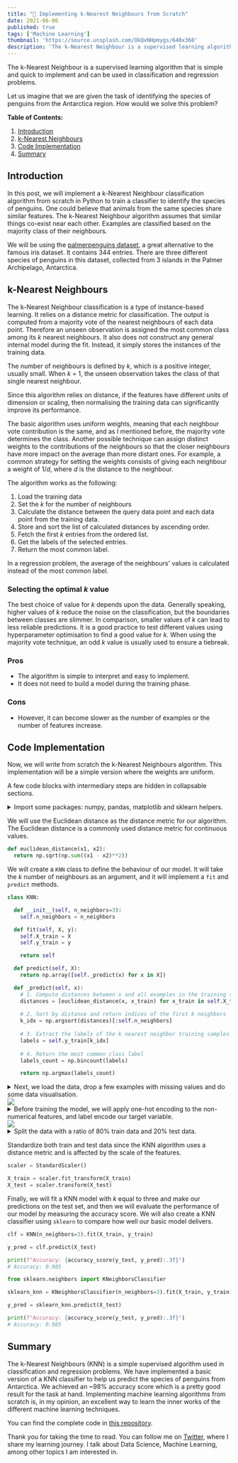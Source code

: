 ```yaml
---
title: "🔮 Implementing k-Nearest Neighbours from Scratch"
date: 2021-06-06
published: true
tags: ['Machine Learning']
thumbnail: 'https://source.unsplash.com/OkQxNHpmygs/640x360'
description: 'The k-Nearest Neighbour is a supervised learning algorithm that is simple and quick to implement and can be used in classification and regression problems.'
---
```


The k-Nearest Neighbour is a supervised learning algorithm that is simple and quick to implement and can be used in classification and regression problems.

Let us imagine that we are given the task of identifying the species of penguins from the Antarctica region. How would we solve this problem?

**Table of Contents:**

1. [Introduction](#introduction)
2. [k-Nearest Neighbours](#k-nearest-neighbours)
3. [Code Implementation](#code-implementation)
4. [Summary](#summary)


## Introduction

In this post, we will implement a k-Nearest Neighbour classification algorithm from scratch in Python to train a classifier to identify the species of penguins.
One could believe that animals from the same species share similar features. The k-Nearest Neighbour algorithm assumes that similar things co-exist near each other. Examples are classified based on the majority class of their neighbours.

We will be using the [palmerpenguins dataset](https://allisonhorst.github.io/palmerpenguins/), a great alternative to the famous iris dataset. It contains 344 entries. There are three different species of penguins in this dataset, collected from 3 islands in the Palmer Archipelago, Antarctica.

## k-Nearest Neighbours

The k-Nearest Neighbour classification is a type of instance-based learning. It relies on a distance metric for classification. The output is computed from a majority vote of the nearest neighbours of each data point. Therefore an unseen observation is assigned the most common class among its *k* nearest neighbours. It also does not construct any general internal model during the fit. Instead, it simply stores the instances of the training data.

The number of neighbours is defined by *k*, which is a positive integer, usually small. When *k* = 1, the unseen observation takes the class of that single nearest neighbour.

Since this algorithm relies on distance, if the features have different units of dimension or scaling, then normalising the training data can significantly improve its performance. 

The basic algorithm uses uniform weights, meaning that each neighbour vote contribution is the same, and as I mentioned before, the majority vote determines the class. Another possible technique can assign distinct weights to the contributions of the neighbours so that the closer neighbours have more impact on the average than more distant ones. For example, a common strategy for setting the weights consists of giving each neighbour a weight of 1/*d*, where *d* is the distance to the neighbour.

The algorithm works as the following:
1. Load the training data
2. Set the *k* for the number of neighbours
3. Calculate the distance between the query data point and each data point from the training data.
4. Store and sort the list of calculated distances by ascending order.
5. Fetch the first *k* entries from the ordered list.
6. Get the labels of the selected entries.
7. Return the most common label.

In a regression problem, the average of the neighbours' values is calculated instead of the most common label.

### Selecting the optimal *k* value

The best choice of value for *k* depends upon the data. Generally speaking, higher values of *k* reduce the noise on the classification, but the boundaries between classes are slimmer. In comparison, smaller values of *k* can lead to less reliable predictions. It is a good practice to test different values using hyperparameter optimisation to find a good value for *k*. When using the majority vote technique, an odd *k* value is usually used to ensure a tiebreak.

### Pros

- The algorithm is simple to interpret and easy to implement.
- It does not need to build a model during the training phase.

### Cons

- However, it can become slower as the number of examples or the number of features increase.

## Code Implementation

Now, we will write from scratch the k-Nearest Neighbours algorithm. This implementation will be a simple version where the weights are uniform.

A few code blocks with intermediary steps are hidden in collapsable sections.

<details>
<summary>Import some packages: numpy, pandas, matplotlib and sklearn helpers.</summary>

```python
import numpy as np
import pandas as pd
import matplotlib.pyplot as plt
import seaborn as sns

from sklearn.metrics import accuracy_score
from sklearn.preprocessing import StandardScaler
from sklearn.model_selection import train_test_split

# Set seed for reproducibility
SEED = 42
np.random.seed(SEED)
```
</details>

We will use the Euclidean distance as the distance metric for our algorithm. The Euclidean distance is a commonly used distance metric for continuous values.

```python
def euclidean_distance(x1, x2):
  return np.sqrt(np.sum((x1 - x2)**2))
```

We will create a `KNN` class to define the behaviour of our model. It will take the *k* number of neighbours as an argument, and it will implement a `fit` and `predict` methods.

```python
class KNN:

  def __init__(self, n_neighbors=3):
    self.n_neighbors = n_neighbors

  def fit(self, X, y):
    self.X_train = X
    self.y_train = y

    return self

  def predict(self, X):
    return np.array([self._predict(x) for x in X])

  def _predict(self, x):
    # 1. Compute distances between x and all examples in the training set
    distances = [euclidean_distance(x, x_train) for x_train in self.X_train]
    
    # 2. Sort by distance and return indices of the first k neighbors
    k_idx = np.argsort(distances)[:self.n_neighbors]
    
    # 3. Extract the labels of the k nearest neighbor training samples
    labels = self.y_train[k_idx]  
    
    # 4. Return the most common class label
    labels_count = np.bincount(labels)

    return np.argmax(labels_count)
```

<details>
<summary>Next, we load the data, drop a few examples with missing values and do some data visualisation.</summary>

```python
data = sns.load_dataset('penguins').dropna()
sns.relplot(x='flipper_length_mm', y='bill_length_mm', hue='species', data=data)
```
</details>

<img class="mx-auto" src="/images/knn/plot_data_sample.png" lazy>

<details>
<summary>Before training the model, we will apply one-hot encoding to the non-numerical features, and label encode our target variable.</summary>

```python
data = pd.get_dummies(data, columns=['island', 'sex'])
data['species'], _ = data['species'].factorize()

data.head()
```
</details>

<img class="mx-auto" src="/images/knn/data_table_head.png" lazy>

<details>
<summary>Split the data with a ratio of 80% train data and 20% test data.</summary>

```python
y = data['species'].to_numpy()
X = data.drop('species', axis=1).to_numpy()

X_train, X_test, y_train, y_test = train_test_split(X, y, test_size=0.2,
                                                    random_state=SEED)
```
</details>

Standardize both train and test data since the KNN algorithm uses a distance metric and is affected by the scale of the features.</summary>

```python
scaler = StandardScaler()

X_train = scaler.fit_transform(X_train)
X_test = scaler.transform(X_test)
```

Finally, we will fit a KNN model with *k* equal to three and make our predictions on the test set, and then we will evaluate the performance of our model by measuring the accuracy score. We will also create a KNN classifier using `sklearn` to compare how well our basic model delivers.

```python
clf = KNN(n_neighbors=3).fit(X_train, y_train)

y_pred = clf.predict(X_test)

print(f"Accuracy: {accuracy_score(y_test, y_pred):.3f}")
# Accuracy: 0.985
```

```python
from sklearn.neighbors import KNeighborsClassifier

sklearn_knn = KNeighborsClassifier(n_neighbors=3).fit(X_train, y_train)

y_pred = sklearn_knn.predict(X_test)

print(f"Accuracy: {accuracy_score(y_test, y_pred):.3f}")
# Accuracy: 0.985
```

## Summary

The k-Nearest Neighbours (KNN) is a simple supervised algorithm used in classification and regression problems. We have implemented a basic version of a KNN classifier to help us predict the species of penguins from Antarctica. We achieved an ~98% accuracy score which is a pretty good result for the task at hand.
Implementing machine learning algorithms from scratch is, in my opinion, an excellent way to learn the inner works of the different machine learning techniques.

You can find the complete code in [this repository](https://github.com/hmatalonga/data-science-bits/blob/master/notebooks/knn.ipynb).

Thank you for taking the time to read. You can follow me on [Twitter](https://twitter.com/hmatalonga), where I share my learning journey. I talk about Data Science, Machine Learning, among other topics I am interested in.
